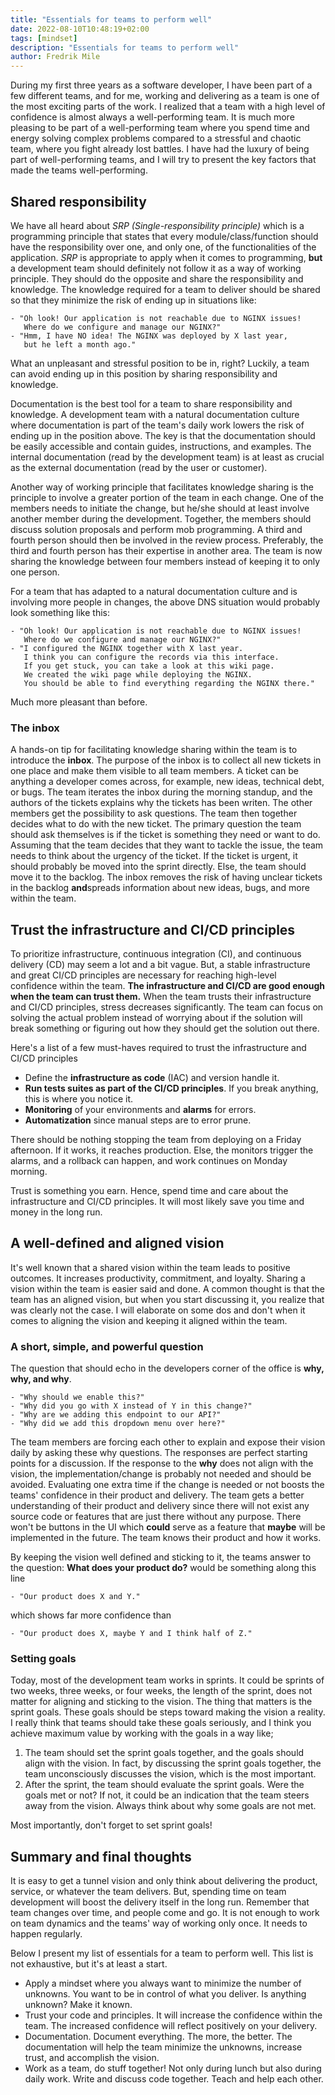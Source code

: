 ```yaml
---
title: "Essentials for teams to perform well"
date: 2022-08-10T10:48:19+02:00
tags: [mindset]
description: "Essentials for teams to perform well"
author: Fredrik Mile
---
```


During my first three years as a software developer, I have been part of a few different teams, and for me,
working and delivering as a team is one of the most exciting parts of the work.
I realized that a team with a high level of confidence is almost always a well-performing team.
It is much more pleasing to be part of a well-performing team where you spend time and energy solving complex problems compared to a stressful and chaotic team, where you fight already lost battles.
I have had the luxury of being part of well-performing teams, and I will try to present the key factors that made the teams well-performing.

## Shared responsibility

We have all heard about _SRP (Single-responsibility principle)_ which is a programming principle that states that every module/class/function should have the responsibility over one, and only one, of the functionalities of the application.
_SRP_ is appropriate to apply when it comes to programming, **but** a development team should definitely not follow it as a way of working principle.
They should do the opposite and share the responsibility and knowledge.
The knowledge required for a team to deliver should be shared so that they minimize the risk of ending up in situations like:

    - "Oh look! Our application is not reachable due to NGINX issues! 
       Where do we configure and manage our NGINX?"
    - "Hmm, I have NO idea! The NGINX was deployed by X last year, 
       but he left a month ago."

What an unpleasant and stressful position to be in, right?
Luckily, a team can avoid ending up in this position by sharing responsibility and knowledge.

Documentation is the best tool for a team to share responsibility and knowledge.
A development team with a natural documentation culture where documentation is part of the team's daily work lowers the risk of ending up in the position above.
The key is that the documentation should be easily accessible and contain guides, instructions, and examples.
The internal documentation (read by the development team) is at least as crucial as the external documentation (read by the user or customer).

Another way of working principle that facilitates knowledge sharing is the principle to involve a greater portion of the team in each change.
One of the members needs to initiate the change, but he/she should at least involve another member during the development. Together, the members should discuss solution proposals and perform mob programming. A third and fourth person should then be involved in the review process. Preferably, the third and fourth person has their expertise in another area. The team is now sharing the knowledge between four members instead of keeping it to only one person.

For a team that has adapted to a natural documentation culture and is involving more people in changes, the above DNS situation would probably look something like this:

    - "Oh look! Our application is not reachable due to NGINX issues!
       Where do we configure and manage our NGINX?"
    - "I configured the NGINX together with X last year.
       I think you can configure the records via this interface.
       If you get stuck, you can take a look at this wiki page.
       We created the wiki page while deploying the NGINX.
       You should be able to find everything regarding the NGINX there."

Much more pleasant than before.

### The inbox

A hands-on tip for facilitating knowledge sharing within the team is to introduce the **inbox**.
The purpose of the inbox is to collect all new tickets in one place and make them visible to all team members.
A ticket can be anything a developer comes across, for example, new ideas, technical debt, or bugs.
The team iterates the inbox during the morning standup, and the authors of the tickets explains why the tickets has been writen.
The other members get the possibility to ask questions.
The team then together decides what to do with the new ticket.
The primary question the team should ask themselves is if the ticket is something they need or want to do.
Assuming that the team decides that they want to tackle the issue, the team needs to think about the urgency of the ticket.
If the ticket is urgent, it should probably be moved into the sprint directly. Else, the team should move it to the backlog.
The inbox removes the risk of having unclear tickets in the backlog **and**spreads information about new ideas, bugs, and more within the team.

## Trust the infrastructure and CI/CD principles

To prioritize infrastructure, continuous integration (CI), and continuous delivery (CD) may seem a lot and a bit vague.
But, a stable infrastructure and great CI/CD principles are necessary for reaching high-level confidence within the team.
**The infrastructure and CI/CD are good enough when the team can trust them.**
When the team trusts their infrastructure and CI/CD principles, stress decreases significantly.
The team can focus on solving the actual problem instead of worrying about if the solution will break something or figuring out how they should get the solution out there.

Here's a list of a few must-haves required to trust the infrastructure and CI/CD principles
- Define the **infrastructure as code** (IAC) and version handle it.
- **Run tests suites as part of the CI/CD principles**. If you break anything, this is where you notice it.
- **Monitoring** of your environments and **alarms** for errors.
- **Automatization** since manual steps are to error prune.


There should be nothing stopping the team from deploying on a Friday afternoon. If it works, it reaches production.
Else, the monitors trigger the alarms, and a rollback can happen, and work continues on Monday morning.


Trust is something you earn.
Hence, spend time and care about the infrastructure and CI/CD principles.
It will most likely save you time and money in the long run.

## A well-defined and aligned vision

It's well known that a shared vision within the team leads to positive outcomes.
It increases productivity, commitment, and loyalty.
Sharing a vision within the team is easier said and done.
A common thought is that the team has an aligned vision, but when you start discussing it, you realize that was clearly not the case.
I will elaborate on some dos and don't when it comes to aligning the vision and keeping it aligned within the team.


### A short, simple, and powerful question

The question that should echo in the developers corner of the office is **why, why, and why**.

    - "Why should we enable this?"
    - "Why did you go with X instead of Y in this change?"
    - "Why are we adding this endpoint to our API?"
    - "Why did we add this dropdown menu over here?"

The team members are forcing each other to explain and expose their vision daily by asking these why questions.
The responses are perfect starting points for a discussion.
If the response to the **why** does not align with the vision, the implementation/change is probably not needed and should be avoided.
Evaluating one extra time if the change is needed or not boosts the teams' confidence in their product and delivery.
The team gets a better understanding of their product and delivery since there will not exist any source code or features that are just there without any purpose.
There won't be buttons in the UI which **could** serve as a feature that **maybe** will be implemented in the future.
The team knows their product and how it works.

By keeping the vision well defined and sticking to it, the teams answer to the question: __What does your product do?__ would be something along this line

	- "Our product does X and Y."

which shows far more confidence than

	- "Our product does X, maybe Y and I think half of Z."

### Setting goals

Today, most of the development team works in sprints.
It could be sprints of two weeks, three weeks, or four weeks, the length of the sprint, does not matter for aligning and sticking to the vision.
The thing that matters is the sprint goals.
These goals should be steps toward making the vision a reality.
I really think that teams should take these goals seriously, and I think you achieve maximum value by working with the goals in a way like;

1. The team should set the sprint goals together, and the goals should align with the vision. In fact, by discussing the sprint goals together, the team unconsciously discusses the vision, which is the most important.
2. After the sprint, the team should evaluate the sprint goals. Were the goals met or not? If not, it could be an indication that the team steers away from the vision. Always think about why some goals are not met.

Most importantly, don't forget to set sprint goals!

## Summary and final thoughts

It is easy to get a tunnel vision and only think about delivering the product, service, or whatever the team delivers.
But, spending time on team development will boost the delivery itself in the long run.
Remember that team changes over time, and people come and go.
It is not enough to work on team dynamics and the teams' way of working only once.
It needs to happen regularly.

Below I present my list of essentials for a team to perform well. This list is not exhaustive, but it's at least a start.

- Apply a mindset where you always want to minimize the number of unknowns. You want to be in control of what you deliver. Is anything unknown? Make it known.
- Trust your code and principles. It will increase the confidence within the team. The increased confidence will reflect positively on your delivery.
- Documentation. Document everything. The more, the better. The documentation will help the team minimize the unknowns, increase trust, and accomplish the vision.
- Work as a team, do stuff together! Not only during lunch but also during daily work. Write and discuss code together. Teach and help each other.

